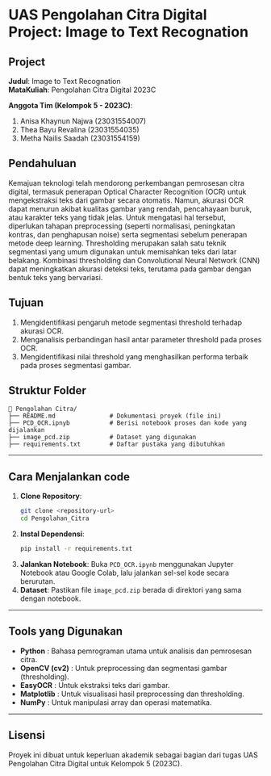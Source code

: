 # UAS Pengolahan Citra Digital Project: Image to Text Recognation

## Project
**Judul**: Image to Text Recognation  
**MataKuliah**: Pengolahan Citra Digital 2023C 

**Anggota Tim (Kelompok 5 - 2023C)**:  
1. Anisa Khaynun Najwa (23031554007)
2. Thea Bayu Revalina (23031554035)
3. Metha Nailis Saadah (23031554159)

## Pendahuluan 
Kemajuan teknologi telah mendorong perkembangan pemrosesan citra digital, termasuk penerapan Optical Character Recognition (OCR) untuk mengekstraksi teks dari gambar secara otomatis. Namun, akurasi OCR dapat menurun akibat kualitas gambar yang rendah, pencahayaan buruk, atau karakter teks yang tidak jelas. Untuk mengatasi hal tersebut, diperlukan tahapan preprocessing (seperti normalisasi, peningkatan kontras, dan penghapusan noise) serta segmentasi sebelum penerapan metode deep learning.
Thresholding merupakan salah satu teknik segmentasi yang umum digunakan untuk memisahkan teks dari latar belakang. Kombinasi thresholding dan Convolutional Neural Network (CNN) dapat meningkatkan akurasi deteksi teks, terutama pada gambar dengan bentuk teks yang bervariasi.

## Tujuan
1. Mengidentifikasi pengaruh metode segmentasi threshold terhadap akurasi OCR.
2. Menganalisis perbandingan hasil antar parameter threshold pada proses OCR.
3. Mengidentifikasi nilai threshold yang menghasilkan performa terbaik pada proses segmentasi gambar.


## Struktur Folder
```
📁 Pengolahan Citra/
├── README.md               # Dokumentasi proyek (file ini)
├── PCD_OCR.ipnyb           # Berisi notebook proses dan kode yang dijalankan 
├── image_pcd.zip           # Dataset yang digunakan 
├── requirements.txt        # Daftar pustaka yang dibutuhkan
```
---

## Cara Menjalankan code 
1. **Clone Repository**:
   ```bash
   git clone <repository-url>
   cd Pengolahan_Citra
   ```
2. **Instal Dependensi**:
   ```bash
   pip install -r requirements.txt
   ```
3. **Jalankan Notebook**:
   Buka `PCD_OCR.ipynb` menggunakan Jupyter Notebook atau Google Colab, lalu jalankan sel-sel kode secara berurutan.
4. **Dataset**:
   Pastikan file `image_pcd.zip` berada di direktori yang sama dengan notebook.

---

## Tools yang Digunakan
- **Python** : Bahasa pemrograman utama untuk analisis dan pemrosesan citra.
- **OpenCV (cv2)** : Untuk preprocessing dan segmentasi gambar (thresholding).
- **EasyOCR** : Untuk ekstraksi teks dari gambar.
- **Matplotlib** : Untuk visualisasi hasil preprocessing dan thresholding.
- **NumPy** : Untuk manipulasi array dan operasi matematika.

---

## Lisensi
Proyek ini dibuat untuk keperluan akademik sebagai bagian dari tugas UAS Pengolahan Citra Digital untuk Kelompok 5 (2023C).
